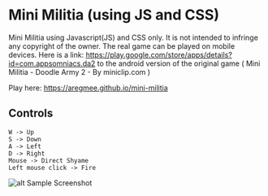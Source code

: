 # Mini Militia (using JS and CSS)

Mini Militia using Javascript(JS) and CSS only. It is not intended to infringe any copyright of the owner. The real game can be played on mobile devices. Here is a link: https://play.google.com/store/apps/details?id=com.appsomniacs.da2 to the android version of the original game ( Mini Militia - Doodle Army 2 - By miniclip.com )

Play here: https://aregmee.github.io/mini-militia

## Controls

```
W -> Up
S -> Down
A -> Left
D -> Right
Mouse -> Direct Shyame
Left mouse click -> Fire
```
![alt Sample Screenshot](https://github.com/aregmee/mini-militia/blob/master/sample.png?raw=true)
